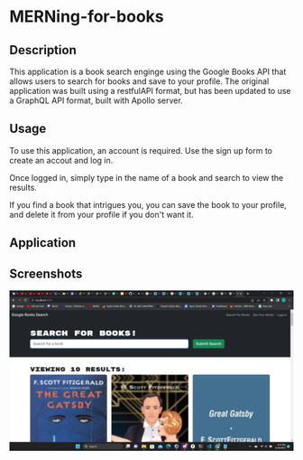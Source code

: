 # MERNing-for-books

## Description

This application is a book search enginge using the Google Books API that allows users to search for books and save to your profile. The original application was built using a restfulAPI format, but has been updated to use a GraphQL API format, built with Apollo server.

## Usage 

To use this application, an account is required. Use the sign up form to create an accout and log in. 

Once logged in, simply type in the name of a book and search to view the results.

If you find a book that intrigues you, you can save the book to your profile, and delete it from your profile if you don't want it.

## Application

## Screenshots

![MERNing-For-Books](./assets/Screenshot%20(154).png)